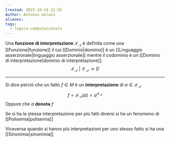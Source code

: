 ```yaml
---
Created: 2023-10-24 22:55
Author: Antonio Gelain
aliases: 
tags:
  - logica-computazionale
---
```


Una **funzione di interpretazione** $\mathcal{I}_{\mathcal{A}}$ è definita come una [[Funzione|funzione]] il cui [[Dominio|dominio]] è un [[Linguaggio asserzionale|linguaggio asserzionale]] mentre il codominio è un [[Dominio di interpretazione|dominio di interpretazione]]:
$$\mathcal{I_{A}\ |\ L_{A}} \rightarrow D$$

---

Si dice perciò che un fatto $f \in M$ è un **interpretazione** di $a \in \mathcal{I_{A}}$
$$f = \mathcal{I_{A}}(a) = a^{\mathcal{I_{A}}}$$
Oppure che $a$ **denota** $f$

Se si ha la stessa interpretazione per più fatti diversi si ha un fenomeno di [[Polisemia|polisemia]]

Viceversa quando si hanno più interpretazioni per uno stesso fatto si ha una [[Sinonimia|sinonimia]]
